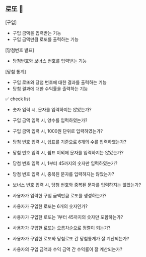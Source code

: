 ## 로또 👑

[구입]

- 구입 금액을 입력받는 기능
- 구입 금액만큼 로또를 출력하는 기능

[당첨번호 발표]

- 당첨번호와 보너스 번호를 입력받는 기능

[당첨 통계]

- 구입 로또와 당첨 번호에 대한 결과를 출력하는 기능
- 당첨 결과에 대한 수익률을 출력하는 기능

✅ check list

- 숫자 입력 시, 문자를 입력하지는 않았는가?
- 구입 금액 입력 시, 양수를 입력하였는가?
- 구입 금액 입력 시, 1000원 단위로 입력하였는가?
- 당첨 번호 입력 시, 쉽표를 기준으로 6개의 수를 입력하였는가?
- 당첨 번호 입력 시, 쉼표 이외에 문자를 입력하지는 않았는가?
- 당첨 번호 입력 시, 1부터 45까지의 숫자만 입력하였는가?
- 당첨 번호 입력 시, 중복된 문자를 입력하지는 않았는가?
- 보너스 번호 입력 시, 당첨 번호와 중복된 문자를 입력하지는 않았는가?

- 사용자가 입력한 구입 금액만큼 로또를 생성하는가?
- 사용자가 구입한 로또는 6개의 숫자인가?
- 사용자가 구입한 로또는 1부터 45까지의 숫자만 포함하는가?
- 사용자가 구입한 로또는 오름차순으로 정렬이 되는가?
- 사용자가 구입한 로또와 당첨로또 간 당첨통계가 잘 계산되는가?
- 사용자의 구입 금액과 수익 금액 간 수익률이 잘 계산되는가?